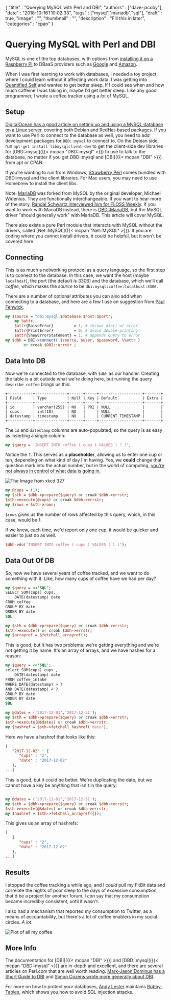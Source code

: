 {
"title" : "Querying MySQL with Perl and DBI",
"authors" : ["dave-jacoby"],
"date" : "2018-10-16T10:02:33",
"tags" : ["mysql","mariadb","sql"],
"draft" : true,
"image" : "",
"thumbnail" : "",
"description" : "Fill this in later",
"categories" : "cpan"
}

# Querying MySQL with Perl and DBI

MySQL is one of the top databases, with options from [installing it on a Raspberry PI](http://www.raspberry-projects.com/pi/software_utilities/web-servers/mysql) to DBaaS providers such as [Google](https://cloud.google.com/sql/) and [Amazon](https://aws.amazon.com/rds/).

When I was first learning to work with databases, I needed a toy project, where I could learn without it affecting work data. I was getting into [Quantified Self](https://quantifiedself.com) and wanted to get better sleep. If I could see when and how much caffeine I was taking in, maybe I'd get better sleep. Like any good programmer, I wrote a coffee tracker using a _lot_ of MySQL.

## Setup

[DigitalOcean has a good article on setting up and using a MySQL database on a Linux server](https://www.digitalocean.com/community/tutorials/a-basic-mysql-tutorial), covering both Debian and RedHat-based packages. If you want to use Perl to connect to the database as well, you need to add development packages for `DBD::mysql` to connect to. On the Debian side, run `apt-get install libmysqlclient-dev` to get the client-side dev libraries for [DBD::mysql]({{< mcpan "DBD::mysql" >}}) to use to talk to the database, no matter if you get DBD::mysql and [DBI]({{< mcpan "DBI" >}}) from apt or CPAN.

If you're wanting to run from Windows, [Strawberry Perl](http://strawberryperl.com/) comes bundled with DBD::mysql and the client libraries. For Mac users, you may need to use Homebrew to install the client libs.

Note: [MariaDB](https://mariadb.com/) was forked from MySQL by the original developer, Michael Widenius. They are functionally interchangeable. If you want to hear more of the story, [Randal Schwartz interviewed him for FLOSS Weekly](https://twit.tv/shows/floss-weekly/episodes/194). If you want to work with MariaDB instead, there is [DBD::MariaDB](https://mariadb.com/kb/en/library/perl-dbi/), but the MySQL driver "should generally work" with MariaDB. This article will cover MySQL.

There also exists a pure Perl module that interacts with MySQL without the drivers, called [Net::MySQL]({{< mcpan "Net::MySQL" >}}). If you are coding where you cannot install drivers, it could be helpful, but it won't be covered here.

## Connecting

This is as much a networking protocol as a query language, so the first step is to connect to the database. In this case, we want the host (maybe `localhost`), the port (the default is 3306) and the database, which we'll call _coffee_, which makes the _source_ to be `dbi:mysql:coffee:localhost:3306`.

There are a number of optional attributes you can also add when connecting to a database, and here are a few I use on suggestion from [Paul Fenwick](http://perltraining.com.au/talks/dbi-trick.pdf).

```perl
my $source = "dbi:mysql:$database:$host:$port";
    my %attr;
    $attr{RaiseError}         = 1; # throws die() w/ error
    $attr{PrintError}         = 0; # avoid double-printing
    $attr{ShowErrorStatement} = 1; # appends query to error
my $dbh = DBI->connect( $source, $user, $password, \%attr )
        or croak $DBI::errstr ;
```

## Data Into DB

Now we're connected to the database, with `$dbh` as our handler. Creating the table is a bit outside what we're doing here, but running the query `describe coffee` brings us this:

```text
+-----------+--------------+------+-----+-------------------+-------+
| Field     | Type         | Null | Key | Default           | Extra |
+-----------+--------------+------+-----+-------------------+-------+
| id        | varchar(255) | NO   | PRI | NULL              |       |
| cups      | int(10)      | NO   |     | NULL              |       |
| datestamp | timestamp    | NO   |     | CURRENT_TIMESTAMP |       |
+-----------+--------------+------+-----+-------------------+-------+
```

The `id` and `datestamp` columns are auto-populated, so the query is as easy as inserting a single column:

```perl
my $query = 'INSERT INTO coffee ( cups ) VALUES ( ? )';
```

Notice the `?`. This serves as a **placeholder**, allowing us to enter one cup or ten, depending on what kind of day I'm having. Yes, we **could** change that question mark into the actual number, but in the world of computing, [you're not always in control of what data is going in.](https://xkcd.com/327/)

![The Image from xkcd 327](exploits_of_a_mom.png)

```perl
my @cups = (1);
my $sth = $dbh->prepare($query) or croak $dbh->errstr;
$sth->execute(@cups) or croak $dbh->errstr;
my $rows = $sth->rows;
```

`$rows` gives us the number of rows affected by this query, which, in this case, would be 1.

If we knew, each time, we'd report only one cup, it would be quicker and easier to just do as well.

```perl
$dbh->do('INSERT INTO coffee ( cups ) VALUES ( 1 )');
```

## Data Out Of DB

So, now we have several years of coffee tracked, and we want to do something with it. Like, how many cups of coffee have we had per day?

```perl
my $query = <<'SQL';
SELECT SUM(cups) cups,
    DATE(datestamp) date
FROM coffee
GROUP BY date
ORDER BY date
SQL

my $sth = $dbh->prepare($query) or croak $dbh->errstr;
$sth->execute() or croak $dbh->errstr;
my $arrayref = $fetchall_arrayref();
```

This is good, but it has two problems: we're getting everything and we're not getting it by name. It's an array of arrays, and we have hashes for a reason:

```perl
my $query = <<'SQL';
select SUM(cups) cups ,
    DATE(datestamp) date
FROM coffee_intake
WHERE DATE(datestamp) > ?
AND DATE(datestamp) < ?
GROUP BY date
ORDER BY date
SQL

my @dates = ('2017-12-01','2017-12-31');
my $sth = $dbh->prepare($query) or croak $dbh->errstr;
$sth->execute(@$dates) or croak $dbh->errstr;
my $hashref = $sth->fetchall_hashref('date');
```

Here we have a hashref that looks like this:

```json
{
   "2017-12-02" : {
      "cups" : "2",
      "date" : "2017-12-02"
   },
...}
```

This is good, but it could be better. We're duplicating the date, but we cannot have a key be anything that isn't in the query:

```perl

my @dates = ('2017-12-01','2017-12-31');
my $sth = $dbh->prepare($query) or croak $dbh->errstr;
$sth->execute(@$dates) or croak $dbh->errstr;
my $hashref = $sth->fetchall_arrayref({});
```

This gives us an array of hashrefs:

```json
[
   {
      "cups" : "2",
      "date" : "2017-12-02"
   },
...]
```

## Results

I stopped the coffee tracking a while ago, and I _could_ pull my FitBit data and correlate the nights of poor sleep to the days of excessive consumption, that'd be a project for another forum. I _can_ say that my consumption became incredibly consistent, until it wasn't.

I also had a mechanism that reported my consumption to Twitter, as a means of accountability, but there's a lot of coffee enablers in my social circles. _A lot._

![Plot of all my coffee](coffee_plot.png)

## More Info

The documentation for [DBI]({{< mcpan "DBI" >}}) and [DBD::mysql]({{< mcpan "DBD::mysql" >}}) are in-depth and excellent, and there are several articles on Perl.com that are well worth reading. [Mark-Jason Dominus has a Short Guide to DBI](https://www.perl.com/pub/1999/10/DBI.html/)  and [Simon Cozens wrote more generally about DBI](https://www.perl.com/pub/2003/10/23/databases.html/).

For more on how to protect your databases, [Andy Lester](https://blog.petdance.com/) maintains [Bobby-Tables](http://bobby-tables.com/), which shows you how to avoid SQL injection attacks.
